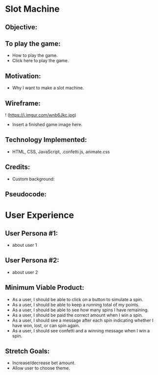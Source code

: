 # Slot Machine 

## Objective:

## To play the game:

* How to play the game.
* Click here to play the game.

## Motivation: 

* Why I want to make a slot machine.

## Wireframe:

! (https://i.imgur.com/wnb6Jkc.jpg)
* Insert a finished game image here.

## Technology Implemented:

* HTML, CSS, JavaScript, .confetti.js, animate.css

## Credits: 

* Custom background: 

## Pseudocode:

# User Experience
## User Persona #1:
* about user 1
## User Persona #2:
* about user 2

## Minimum Viable Product:
* As a user, I should be able to click on a button to simulate a spin. 
* As a user, I should be able to keep a running total of my points. 
* As a user, I should be able to see how many spins I have remaining.
* As a user, I should be paid the correct amount when I win a spin.
* As a user, I should see a message after each spin indicating whether I have won, lost, or can spin again. 
* As a user, I should see confetti and a winning message when I win a spin.  


## Stretch Goals:
* Increase/decrease bet amount.
* Allow user to choose theme.
  
